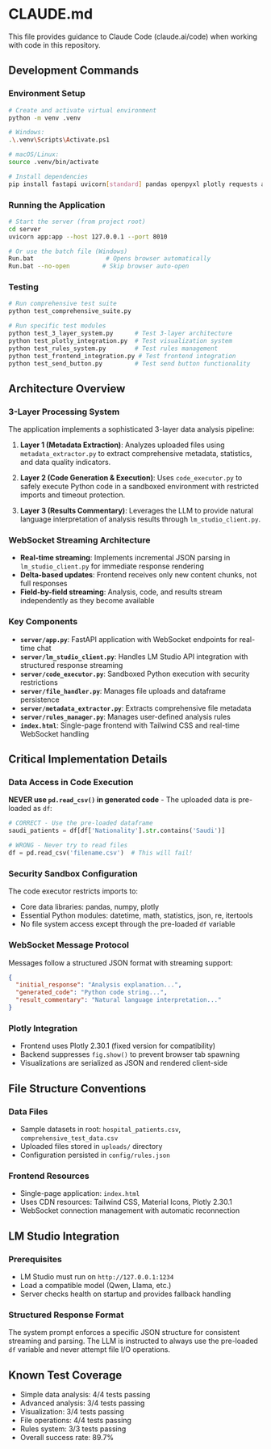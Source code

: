 # CLAUDE.md

This file provides guidance to Claude Code (claude.ai/code) when working with code in this repository.

## Development Commands

### Environment Setup
```bash
# Create and activate virtual environment
python -m venv .venv

# Windows:
.\.venv\Scripts\Activate.ps1

# macOS/Linux:
source .venv/bin/activate

# Install dependencies
pip install fastapi uvicorn[standard] pandas openpyxl plotly requests aiofiles websockets python-multipart aiohttp numpy
```

### Running the Application
```bash
# Start the server (from project root)
cd server
uvicorn app:app --host 127.0.0.1 --port 8010

# Or use the batch file (Windows)
Run.bat                    # Opens browser automatically
Run.bat --no-open         # Skip browser auto-open
```

### Testing
```bash
# Run comprehensive test suite
python test_comprehensive_suite.py

# Run specific test modules
python test_3_layer_system.py      # Test 3-layer architecture
python test_plotly_integration.py  # Test visualization system
python test_rules_system.py        # Test rules management
python test_frontend_integration.py # Test frontend integration
python test_send_button.py         # Test send button functionality
```

## Architecture Overview

### 3-Layer Processing System
The application implements a sophisticated 3-layer data analysis pipeline:

1. **Layer 1 (Metadata Extraction)**: Analyzes uploaded files using `metadata_extractor.py` to extract comprehensive metadata, statistics, and data quality indicators.

2. **Layer 2 (Code Generation & Execution)**: Uses `code_executor.py` to safely execute Python code in a sandboxed environment with restricted imports and timeout protection.

3. **Layer 3 (Results Commentary)**: Leverages the LLM to provide natural language interpretation of analysis results through `lm_studio_client.py`.

### WebSocket Streaming Architecture
- **Real-time streaming**: Implements incremental JSON parsing in `lm_studio_client.py` for immediate response rendering
- **Delta-based updates**: Frontend receives only new content chunks, not full responses
- **Field-by-field streaming**: Analysis, code, and results stream independently as they become available

### Key Components
- **`server/app.py`**: FastAPI application with WebSocket endpoints for real-time chat
- **`server/lm_studio_client.py`**: Handles LM Studio API integration with structured response streaming
- **`server/code_executor.py`**: Sandboxed Python execution with security restrictions
- **`server/file_handler.py`**: Manages file uploads and dataframe persistence
- **`server/metadata_extractor.py`**: Extracts comprehensive file metadata
- **`server/rules_manager.py`**: Manages user-defined analysis rules
- **`index.html`**: Single-page frontend with Tailwind CSS and real-time WebSocket handling

## Critical Implementation Details

### Data Access in Code Execution
**NEVER use `pd.read_csv()` in generated code** - The uploaded data is pre-loaded as `df`:
```python
# CORRECT - Use the pre-loaded dataframe
saudi_patients = df[df['Nationality'].str.contains('Saudi')]

# WRONG - Never try to read files
df = pd.read_csv('filename.csv')  # This will fail!
```

### Security Sandbox Configuration
The code executor restricts imports to:
- Core data libraries: pandas, numpy, plotly
- Essential Python modules: datetime, math, statistics, json, re, itertools
- No file system access except through the pre-loaded `df` variable

### WebSocket Message Protocol
Messages follow a structured JSON format with streaming support:
```json
{
  "initial_response": "Analysis explanation...",
  "generated_code": "Python code string...",
  "result_commentary": "Natural language interpretation..."
}
```

### Plotly Integration
- Frontend uses Plotly 2.30.1 (fixed version for compatibility)
- Backend suppresses `fig.show()` to prevent browser tab spawning
- Visualizations are serialized as JSON and rendered client-side

## File Structure Conventions

### Data Files
- Sample datasets in root: `hospital_patients.csv`, `comprehensive_test_data.csv`
- Uploaded files stored in `uploads/` directory
- Configuration persisted in `config/rules.json`

### Frontend Resources
- Single-page application: `index.html`
- Uses CDN resources: Tailwind CSS, Material Icons, Plotly 2.30.1
- WebSocket connection management with automatic reconnection

## LM Studio Integration

### Prerequisites
- LM Studio must run on `http://127.0.0.1:1234`
- Load a compatible model (Qwen, Llama, etc.)
- Server checks health on startup and provides fallback handling

### Structured Response Format
The system prompt enforces a specific JSON structure for consistent streaming and parsing. The LLM is instructed to always use the pre-loaded `df` variable and never attempt file I/O operations.

## Known Test Coverage
- Simple data analysis: 4/4 tests passing
- Advanced analysis: 3/4 tests passing
- Visualization: 3/4 tests passing
- File operations: 4/4 tests passing
- Rules system: 3/3 tests passing
- Overall success rate: 89.7%